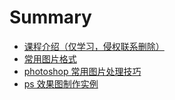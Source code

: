 # Summary

- [课程介绍（仅学习，侵权联系删除）](README.md)
- [常用图片格式](mds/section01.md)
- [photoshop 常用图片处理技巧](mds/section02.md)
- [ps 效果图制作实例](mds/section03.md)
